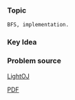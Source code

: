 
### Topic

    BFS, implementation.


### Key Idea



### Problem source

[LightOJ](http://lightoj.com/volume_showproblem.php?problem=1055)

[PDF](http://lightoj.com/volume_showproblem.php?problem=1055&language=english&type=pdf)



